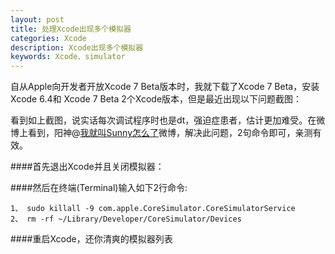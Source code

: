 ```yaml
---
layout: post
title: 处理Xcode出现多个模拟器
categories: Xcode
description: Xcode出现多个模拟器
keywords: Xcode、simulator
---
```




自从Apple向开发者开放Xcode 7 Beta版本时，我就下载了Xcode 7 Beta，安装Xcode 6.4和 Xcode 7 Beta 2个Xcode版本，但是最近出现以下问题截图：

看到如上截图，说实话每次调试程序时也是dt，强迫症患者，估计更加难受。在微博上看到，阳神@[我就叫Sunny怎么了](http://weibo.com/p/1005051364395395/)微博，解决此问题，2句命令即可，亲测有效。

####首先退出Xcode并且关闭模拟器：

####然后在终端(Terminal)输入如下2行命令:

```
1、 sudo killall -9 com.apple.CoreSimulator.CoreSimulatorService
2、 rm -rf ~/Library/Developer/CoreSimulator/Devices
```

####重启Xcode，还你清爽的模拟器列表